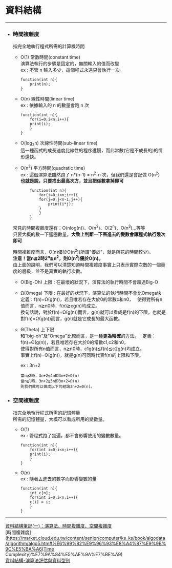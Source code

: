 # 資料結構
*****

+ ### 時間複雜度  
	指完全地執行程式所需的計算機時間
	+ O(1) 常數時間(constant time)  
		演算法執行的步驟是固定的，無關輸入的值而改變  
		ex : 不管 n 輸入多少，這個程式永遠只會執行一次。  
		```
		function(int n){
		    print(n);
		}
		```
	+ O(n) 線性時間(linear time)  
		ex : 依據輸入的 n 的數量會跑 n 次  
		```
		function(int n){
		    for(i=0;i<n;i++){
			print(i);
		    }
		}
		```
	+ O(log<sub>2</sub>n)  次線性時間(sub-linear time)  
		這一種函式的成長速度比線性的程序還慢，而此常數(它是不成長的)的情形還快。
  
	+ O(n<sup>2</sup>) 平方時間(quadratic time)  
		ex :  這個演算法雖然跑了 n*(n-1) = n<sup>2</sup>-n 次，但我們還是會記做 O(n<sup>2</sup>)  
		**也就是說，只要找出最高次方，並且把係數拿掉即可**  
		```
			function(int n){
			    for(i=0;i<n;i++){
				for(j=0;j<n-1;j++){
				    print(i*j);
				}
			    }
			}
		```
	常見的時間複雜度還有：O(nlog(n))、O(n<sup>2</sup>)、O(2<sup>n</sup>)、O(n<sup>3</sup>)…等等  
	只要大概的數一下迴圈數量，**大致上判斷一下丟進去的變數會讓程式執行幾次即可**  
	
	時間複雜度而言，O(n)優於O(n<sup>2</sup>)(所謂"優於"，就是所花的時間較少)。  
	**注意！當n≦2時2<sup>n</sup>≧n<sup>2</sup>，則O(n<sup>2</sup>)優於O(n)。**  
	由上面的說明，我們可以清楚知道時間複雜度事實上只表示實際次數的一個量度的層級，並不是真實的執行次數。  
	
	+ O(Big-Oh) 上限 : 在最壞的狀況下，演算法的執行時間不會超過Big-Ο  
	+ Ω(Omega) 下限 : 在最好的狀況下，演算法的執行時間不會比Omega快  
		定義：f(n)=Ω(g(n))，若且唯若存在大於0的常數c和n0，  
		使得對所有n值而言，n≧n0時，f(n)≧cg(n)均成立。  
		換句話說，對於f(n)=Ω(g(n))而言，g(n)就可以看成是f(n)的下限，也就是對f(n)=Ω(g(n))而言，g(n)就是它成長的最大函數。  
		
	+ Θ(Theta) 上下限  
		和"big-oh"及"Omega"比較而言，是一種**更為精確**的方法。  
		定義：f(n)=Θ(g(n))，若且唯若存在大於0的常數c1,c2和n0，  
		使得對所有n值而言，n≧n0時，c1g(n)≦f(n)≦c2g(n)均成立。  
		事實上f(n)=Θ(g(n))，就是g(n)可同時代表f(n)的上限和下限。  
		
		ex : 3n+2
		```
		當n≧2時，3n+2≦4n即3n+2=O(n)
		當n≧l時，3n+2≧3n即3n+2=Ω(n)
		則我們就可以做成以下的結論3n+2=Θ(n)。
		```
	
+ ### 空間複雜度
	指完全地執行程式所需的記憶體量  
	所需的記憶體量，大概可以看成所用的變數量。
	+ O(1)  
		ex : 管程式跑了幾遍，都不會影響使用的變數數量。  
		```
		function(int n){
		    for(int i=0;i<n;i++){
			print(i);
		    }
		}
		```
	+ O(n)  
		ex : 隨著丟進去的數字而影響變數的量  
		```
		function(int n){
		    int c[n];
		    for(int i=0;i<n;i++){
			c[i] = i;
		    }
		}
		```
	
*****	
[資料結構筆記(一)：演算法、時間複雜度、空間複雜度](https://noob.tw/data-structure)  
[時間複雜度](https://market.cloud.edu.tw/content/senior/computer/ks_ks/book/algodata/algorithm/algo5.htm#%E6%99%82%E9%96%93%E8%A4%87%E9%9B%9C%E5%BA%A6(Time Complexity)%E7%9A%84%E5%AE%9A%E7%BE%A9)  
[資料結構-演算法評估與資料型別](http://notepad.yehyeh.net/Content/DS/CH01/3.php)
